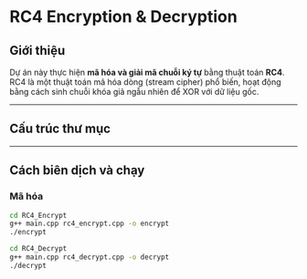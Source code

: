 # RC4 Encryption & Decryption

## Giới thiệu
Dự án này thực hiện **mã hóa và giải mã chuỗi ký tự** bằng thuật toán **RC4**.  
RC4 là một thuật toán mã hóa dòng (stream cipher) phổ biến, hoạt động bằng cách sinh chuỗi khóa giả ngẫu nhiên để XOR với dữ liệu gốc.

---

## Cấu trúc thư mục

---

## Cách biên dịch và chạy

### Mã hóa
```bash
cd RC4_Encrypt
g++ main.cpp rc4_encrypt.cpp -o encrypt
./encrypt

cd RC4_Decrypt
g++ main.cpp rc4_decrypt.cpp -o decrypt
./decrypt



